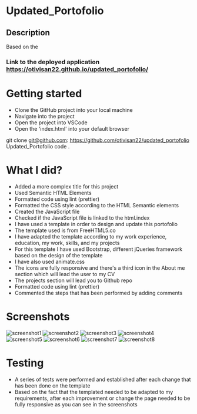 # Updated_Portofolio

## Description

Based on the

### Link to the deployed application https://otivisan22.github.io/updated_portofolio/

# Getting started

- Clone the GitHub project into your local machine
- Navigate into the project
- Open the project into VSCode
- Open the 'index.html' into your default browser

git clone git@github.com: https://github.com/otivisan22/updated_portofolio
Updated_Portofolio
code .

# What I did?

- Added a more complex title for this project
- Used Semantic HTML Elements
- Formatted code using lint (prettier)
- Formatted the CSS style according to the HTML Semantic elements
- Created the JavaScript file
- Checked if the JavaScript file is linked to the html.index
- I have used a template in order to design and update this portofolio
- The template used is from FreeHTML5.co
- I have adapted the template according to my work experience, education, my work, skills, and my projects
- For this template I have used Bootstrap, different jQueries framework based on the design of the template
- I have also used animate.css
- The icons are fully responsive and there's a third icon in the About me section which will lead the user to my CV
- The projects section will lead you to Github repo
- Formatted code using lint (prettier)
- Commented the steps that has been performed by adding comments

# Screenshots

![screenshot1](./assets/screenshots/porto1.png)
![screenshot2](./assets/screenshots/porto2.png)
![screenshot3](./assets/screenshots/porto3.png)
![screenshot4](./assets/screenshots/porto4.png)
![screenshot5](./assets/screenshots/porto5.png)
![screenshot6](./assets/screenshots/porto6.png)
![screenshot7](./assets/screenshots/mobile.png)
![screenshot8](./assets/screenshots/ipad.png)

# Testing

- A series of tests were performed and established after each change that has been done on the template
- Based on the fact that the templated needed to be adapted to my requirements, after each improvement or change the page needed to be fully responsive as you can see in the screenshots
